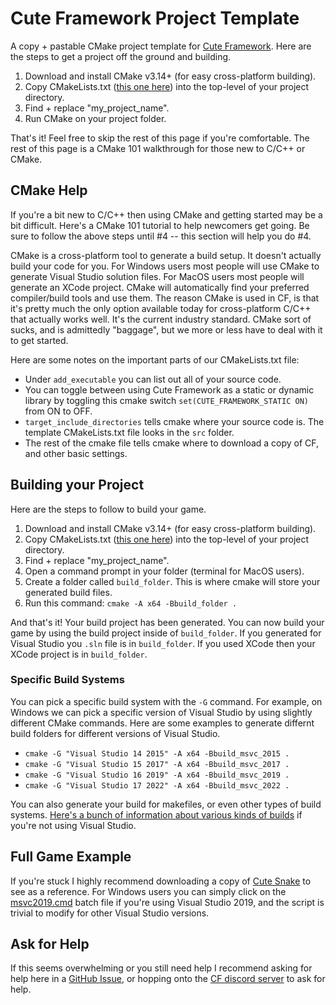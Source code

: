 # Cute Framework Project Template

A copy + pastable CMake project template for [Cute Framework](https://github.com/RandyGaul/cute_framework). Here are the steps to get a project off the ground and building.

1. Download and install CMake v3.14+ (for easy cross-platform building). 
2. Copy CMakeLists.txt ([this one here](https://github.com/RandyGaul/cute_framework_project_template/blob/main/CMakeLists.txt)) into the top-level of your project directory.
3. Find + replace "my_project_name".
4. Run CMake on your project folder.

That's it! Feel free to skip the rest of this page if you're comfortable. The rest of this page is a CMake 101 walkthrough for those new to C/C++ or CMake.

## CMake Help

If you're a bit new to C/C++ then using CMake and getting started may be a bit difficult. Here's a CMake 101 tutorial to help newcomers get going. Be sure to follow the above steps until #4 -- this section will help you do #4.

CMake is a cross-platform tool to generate a build setup. It doesn't actually build your code for you. For Windows users most people will use CMake to generate Visual Studio solution files. For MacOS users most people will generate an XCode project. CMake will automatically find your preferred compiler/build tools and use them. The reason CMake is used in CF, is that it's pretty much the only option available today for cross-platform C/C++ that actually works well. It's the current industry standard. CMake sort of sucks, and is admittedly "baggage", but we more or less have to deal with it to get started.

Here are some notes on the important parts of our CMakeLists.txt file:

* Under `add_executable` you can list out all of your source code.
* You can toggle between using Cute Framework as a static or dynamic library by toggling this cmake switch `set(CUTE_FRAMEWORK_STATIC ON)` from ON to OFF.
* `target_include_directories` tells cmake where your source code is. The template CMakeLists.txt file looks in the `src` folder.
* The rest of the cmake file tells cmake where to download a copy of CF, and other basic settings.

## Building your Project

Here are the steps to follow to build your game.

1. Download and install CMake v3.14+ (for easy cross-platform building). 
2. Copy CMakeLists.txt ([this one here](https://github.com/RandyGaul/cute_framework_project_template/blob/main/CMakeLists.txt)) into the top-level of your project directory.
3. Find + replace "my_project_name".
4. Open a command prompt in your folder (terminal for MacOS users).
5. Create a folder called `build_folder`. This is where cmake will store your generated build files.
6. Run this command: `cmake -A x64 -Bbuild_folder .`

And that's it! Your build project has been generated. You can now build your game by using the build project inside of `build_folder`. If you generated for Visual Studio you `.sln` file is in `build_folder`. If you used XCode then your XCode project is in `build_folder`.

### Specific Build Systems

You can pick a specific build system with the `-G` command. For example, on Windows we can pick a specific version of Visual Studio by using slightly different CMake commands. Here are some examples to generate differnt build folders for different versions of Visual Studio.

* `cmake -G "Visual Studio 14 2015" -A x64 -Bbuild_msvc_2015 .`
* `cmake -G "Visual Studio 15 2017" -A x64 -Bbuild_msvc_2017 .`
* `cmake -G "Visual Studio 16 2019" -A x64 -Bbuild_msvc_2019 .`
* `cmake -G "Visual Studio 17 2022" -A x64 -Bbuild_msvc_2022 .`

You can also generate your build for makefiles, or even other types of build systems. [Here's a bunch of information about various kinds of builds](https://cmake.org/cmake/help/latest/manual/cmake-generators.7.html) if you're not using Visual Studio.

## Full Game Example

If you're stuck I highly recommend downloading a copy of [Cute Snake](https://github.com/RandyGaul/cute_snake) to see as a reference. For Windows users you can simply click on the [msvc2019.cmd](https://github.com/RandyGaul/cute_snake/blob/master/msvc2019.cmd) batch file if you're using Visual Studio 2019, and the script is trivial to modify for other Visual Studio versions.

## Ask for Help

If this seems overwhelming or you still need help I recommend asking for help here in a [GitHub Issue](https://github.com/RandyGaul/cute_framework/issues), or hopping onto the [CF discord server](https://discord.gg/2DFHRmX) to ask for help.
